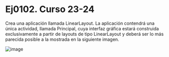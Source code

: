 # Ej0102. Curso 23-24
Crea una aplicación llamada LinearLayout. La aplicación contendrá una única actividad, llamada Principal, cuya interfaz gráfica estará construida exclusivamente a partir de layouts de tipo LinearLayout y deberá ser lo más parecida posible a la mostrada en la siguiente imagen.

![image](https://github.com/pjurado66/Ej0201_23-24/assets/50477262/d50acdef-6ce4-4a36-a5a1-7f50819f18a1)
